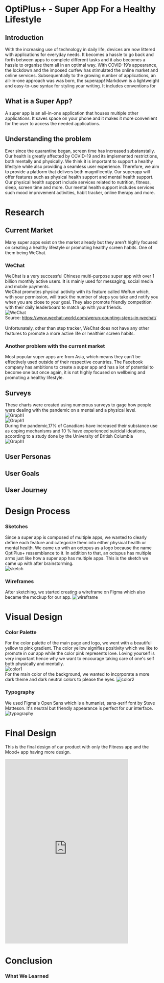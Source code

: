 # OptiPlus+ - Super App For a Healthy Lifestyle

## Introduction
With the increasing use of technology in daily life, devices are now littered with applications for everyday needs. It becomes a hassle to go back and forth between apps to complete different tasks and it also becomes a hassle to organise them all in an optimal way. With COVID-19’s appearance, the lockdown and the imposed curfew has stimulated the online market and online services. Subsequentially to the growing number of applications, an all-in-one approach was was born, the superapp!
Markdown is a lightweight and easy-to-use syntax for styling your writing. It includes conventions for

## What is a Super App?
A super app is an all-in-one application that houses multiple other applications. It saves space on your phone and it makes it more convenient for the user to access the needed applications.

## Understanding the problem
Ever since the quarantine began, screen time has increased substanstally. Our health is greatly affected by COVID-19 and its implemented restrictions, both mentally and physically. We think it is important to support a healthy lifestyle while also providing a seamless user experience. Therefore, we aim to provide a platform that delivers both magnificently. Our superapp will offer features such as physical health support and mental health support. Our physical health support include services related to nutrition, fitness, sleep, screen time and more. Our mental health support includes services such mood improvement activities, habit tracker, online therapy and more.

# Research

## Current Market
Many super apps exist on the market already but they aren’t highly focused on creating a healthy lifestyle or promoting healthy screen habits. One of them being WeChat.

### WeChat
WeChat is a very successful Chinese multi-purpose super app with over 1 billion monthly active users. It is mainly used for messaging, social media and mobile payments. 
\
WeChat promotes physical activity with its feature called WeRun which, with your permission, will track the number of steps you take and notify you when you are close to your goal. They also promote friendly competition with their daily leaderboard to match up with your friends.
\
![WeChat](https://github.com/AnnieTran13/optiplus/blob/gh-pages/Screenshot%202021-02-19%20192820.png?raw=true)
\
Source: https://www.wechat-world.com/werun-counting-steps-in-wechat/
\
\
Unfortunately, other than step tracker, WeChat does not have any other features to promote a more active life or healthier screen habits.

### Another problem with the current market
Most popular super apps are from Asia, which means they can’t be effectively used outside of their respective countries. The Facebook company has ambitions to create a super app and has a lot of potential to become one but once again, it is not highly focused on wellbeing and promoting a healthy lifestyle.

## Surveys
These charts were created using numerous surveys to gage how people were dealing with the pandemic on a mental and a physical level. 
\
![Graph1](https://github.com/AnnieTran13/optiplus/blob/gh-pages/graph1.png?raw=true)
\
![Graph1](https://github.com/AnnieTran13/optiplus/blob/gh-pages/graph2.png?raw=true)
\
During the pandemic,17% of Canadians have increased their substance use as coping mechanisms and 10 % have experienced suicidal ideations, according to a study done by the University of British Columbia 
\
![Graph1](https://github.com/AnnieTran13/optiplus/blob/gh-pages/graph3.png?raw=true)

## User Personas

## User Goals

## User Journey

# Design Process

### Sketches
Since a super app is composed of multiple apps, we wanted to clearly define each feature and categorize them into either physical health or mental health. We came up with an octopus as a logo because the name OptiPlus+ ressemblance to it. In addition to that, an octupus has multiple arms just like how a super app has multiple apps. This is the sketch we came up with after brainstorming.
\
![sketch](https://github.com/AnnieTran13/optiplus/blob/gh-pages/sketch.png?raw=true)

### Wireframes
After sketching, we started creating a wireframe on Figma which also became the mockup for our app. 
![wireframe](https://github.com/AnnieTran13/optiplus/blob/gh-pages/wireframe.png?raw=true)

# Visual Design

### Color Palette
For the color palette of the main page and logo, we went with a beautiful yellow to pink gradient. The color yellow signifies positivity which we like to promote in our app while the color pink represents love. Loving yourself is very important hence why we want to encourage taking care of one's self both physically and mentally.
\
![color1](https://github.com/AnnieTran13/optiplus/blob/gh-pages/color1.png?raw=true)
\
For the main color of the background, we wanted to incorporate a more dark theme and dark neutral colors to please the eyes.
![color2](https://github.com/AnnieTran13/optiplus/blob/gh-pages/color2.png?raw=true)

### Typography
We used Figma's Open Sans which is a humanist, sans-serif font by Steve Matteson. It's neutral but friendly appearance is perfect for our interface.
\
![typography](https://github.com/AnnieTran13/optiplus/blob/gh-pages/Typography.png?raw=true)

# Final Design
This is the final design of our product with only the Fitness app and the Mood+ app having more design.
<iframe style="border: 1px solid rgba(0, 0, 0, 0.1);" width="400" height="600" src="https://www.figma.com/embed?embed_host=share&url=https%3A%2F%2Fwww.figma.com%2Fproto%2FacmNjr4sWPArGGwSssYfjh%2FSOEN357-Mini-project%3Fnode-id%3D103%253A17%26scaling%3Dscale-down" allowfullscreen></iframe>

# Conclusion
### What We Learned



